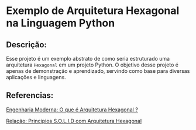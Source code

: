 # Exemplo de Arquitetura Hexagonal na Linguagem Python

## Descrição:

Esse projeto é um exemplo abstrato de como seria estruturado uma arquitetura `Hexagonal` em um projeto Python. O objetivo desse projeto é apenas de demonstração e aprendizado, servindo como base para diversas aplicações e linguagens.

## Referencias:

[Engenharia Moderna: O que é Arquitetura Hexagonal ?]("https://engsoftmoderna.info/artigos/arquitetura-hexagonal.html")

[Relação: Principios S.O.L.I.D com Arquitetura Hexagonal]("https://dev.to/pedropietro/relacao-principios-solid-e-a-arquitetura-hexagonal-103l")
